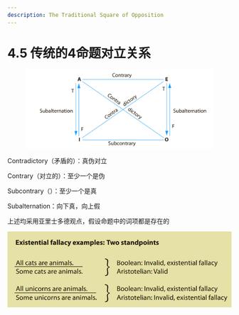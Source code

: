 ```yaml
---
description: The Traditional Square of Opposition
---
```


# 4.5 传统的4命题对立关系

<figure><img src="../.gitbook/assets/image (3).png" alt=""><figcaption></figcaption></figure>

Contradictory（矛盾的）：真伪对立

Contrary（对立的）：至少一个是伪

Subcontrary（）：至少一个是真

Subalternation：向下真，向上假

上述均采用亚里士多德观点，假设命题中的词项都是存在的

![](<../.gitbook/assets/image (18).png>)
